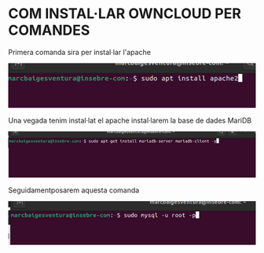 # COM INSTAL·LAR OWNCLOUD PER COMANDES


Primera comanda sira per instal·lar l'apache

![alt text](apache2.png)

Una vegada tenim instal·lat el apache instal·larem la base de dades MariDB

![alt text](comanda3.png)

Seguidamentposarem aquesta comanda

![alt text](comanda6.png)

